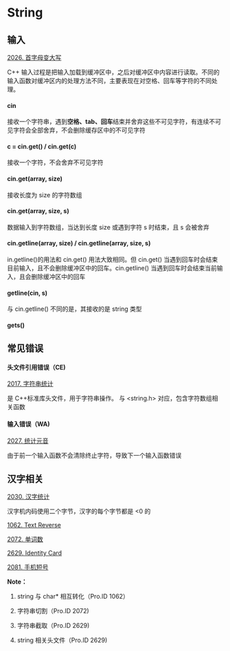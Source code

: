 # String

## 输入

[2026. 首字母变大写](https://github.com/Lsyhprum/HDUOJ/tree/master/2026)

C++ 输入过程是把输入加载到缓冲区中，之后对缓冲区中内容进行读取。不同的输入函数对缓冲区内的处理方法不同，主要表现在对空格、回车等字符的不同处理。

#### cin

接收一个字符串，遇到**空格、tab、回车**结束并舍弃这些不可见字符，有连续不可见字符会全部舍弃，不会删除缓存区中的不可见字符

#### c = cin.get() / cin.get(c)

接收一个字符，不会舍弃不可见字符

#### cin.get(array, size)

接收长度为 size 的字符数组

####  cin.get(array, size, s)

数据输入到字符数组，当达到长度 size 或遇到字符 s 时结束，且 s 会被舍弃

#### cin.getline(array, size) / cin.getline(array, size, s)

in.getline()的用法和 cin.get() 用法大致相同。但 cin.get() 当遇到回车时会结束目前输入，且不会删除缓冲区中的回车。cin.getline() 当遇到回车时会结束当前输入，且会删除缓冲区中的回车

#### getline(cin, s) 

与 cin.getline() 不同的是，其接收的是 string 类型

#### gets()

## 常见错误

#### 头文件引用错误（CE)

[2017. 字符串统计](https://github.com/Lsyhprum/HDUOJ/tree/master/2017)

<string> 是 C++标准库头文件，用于字符串操作。<cstring> 与 <string.h> 对应，包含字符数组相关函数


#### 输入错误（WA)

[2027. 统计元音](https://github.com/Lsyhprum/HDUOJ/tree/master/2027)

由于前一个输入函数不会清除终止字符，导致下一个输入函数错误

## 汉字相关

[2030. 汉字统计](https://github.com/Lsyhprum/HDUOJ/tree/master/2030)

汉字机内码使用二个字节，汉字的每个字节都是 <0 的














[1062. Text Reverse](https://github.com/Lsyhprum/HDUOJ/tree/master/1062)

[2072. 单词数](https://github.com/Lsyhprum/HDUOJ/tree/master/2072)

[2629. Identity Card](https://github.com/Lsyhprum/HDUOJ/tree/master/2629)

[2081. 手机短号](https://github.com/Lsyhprum/HDUOJ/tree/master/2081)

**Note：**

1. string 与 char* 相互转化（Pro.ID 1062）

2. 字符串切割（Pro.ID 2072)

3. 字符串截取（Pro.ID 2629)

4. string 相关头文件（Pro.ID 2629)



